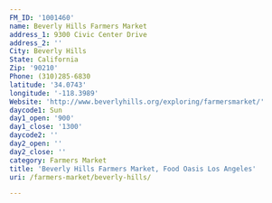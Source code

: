```yaml
---
FM_ID: '1001460'
name: Beverly Hills Farmers Market
address_1: 9300 Civic Center Drive
address_2: ''
City: Beverly Hills
State: California
Zip: '90210'
Phone: (310)285-6830
latitude: '34.0743'
longitude: '-118.3989'
Website: 'http://www.beverlyhills.org/exploring/farmersmarket/'
daycode1: Sun
day1_open: '900'
day1_close: '1300'
daycode2: ''
day2_open: ''
day2_close: ''
category: Farmers Market
title: 'Beverly Hills Farmers Market, Food Oasis Los Angeles'
uri: /farmers-market/beverly-hills/

---
```

